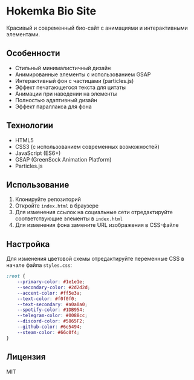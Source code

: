 # Hokemka Bio Site

Красивый и современный био-сайт с анимациями и интерактивными элементами.

## Особенности

- Стильный минималистичный дизайн
- Анимированные элементы с использованием GSAP
- Интерактивный фон с частицами (particles.js)
- Эффект печатающегося текста для цитаты
- Анимации при наведении на элементы
- Полностью адаптивный дизайн
- Эффект параллакса для фона

## Технологии

- HTML5
- CSS3 (с использованием современных возможностей)
- JavaScript (ES6+)
- GSAP (GreenSock Animation Platform)
- Particles.js

## Использование

1. Клонируйте репозиторий
2. Откройте `index.html` в браузере
3. Для изменения ссылок на социальные сети отредактируйте соответствующие элементы в `index.html`
4. Для изменения фона замените URL изображения в CSS-файле

## Настройка

Для изменения цветовой схемы отредактируйте переменные CSS в начале файла `styles.css`:

```css
:root {
    --primary-color: #1e1e1e;
    --secondary-color: #2d2d2d;
    --accent-color: #ff5e3a;
    --text-color: #f0f0f0;
    --text-secondary: #a0a0a0;
    --spotify-color: #1DB954;
    --telegram-color: #0088cc;
    --discord-color: #5865F2;
    --github-color: #6e5494;
    --steam-color: #66c0f4;
}
```

## Лицензия

MIT 
